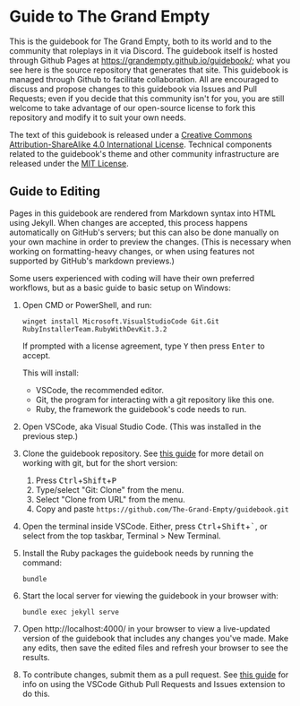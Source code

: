 # Guide to The Grand Empty

This is the guidebook for The Grand Empty, both to its world and to the community that roleplays in it via Discord.
The guidebook itself is hosted through Github Pages at https://grandempty.github.io/guidebook/; what you see here is the source repository that generates that site. This guidebook is managed through Github to facilitate collaboration. All are encouraged to discuss and propose changes to this guidebook via Issues and Pull Requests; even if you decide that this community isn't for you, you are still welcome to take advantage of our open-source license to fork this repository and modify it to suit your own needs.

The text of this guidebook is released under a [Creative Commons Attribution-ShareAlike 4.0 International License](https://creativecommons.org/licenses/by-sa/4.0/). Technical components related to the guidebook's theme and other community infrastructure are released under the [MIT License](https://opensource.org/license/MIT).

## Guide to Editing

Pages in this guidebook are rendered from Markdown syntax into HTML using Jekyll. When changes are accepted, this process happens automatically on GitHub's servers; but this can also be done manually on your own machine in order to preview the changes. (This is necessary when working on formatting-heavy changes, or when using features not supported by GitHub's markdown previews.)

Some users experienced with coding will have their own preferred workflows, but as a basic guide to basic setup on Windows:

1. Open CMD or PowerShell, and run:
   
   ```
   winget install Microsoft.VisualStudioCode Git.Git RubyInstallerTeam.RubyWithDevKit.3.2
   ```
   
   If prompted with a license agreement, type <kbd>Y</kbd> then press <kbd>Enter</kbd> to accept.

   This will install:
   - VSCode, the recommended editor.
   - Git, the program for interacting with a git repository like this one.
   - Ruby, the framework the guidebook's code needs to run.

2. Open VSCode, aka Visual Studio Code. (This was installed in the previous step.)

3. Clone the guidebook repository. See [this guide](https://code.visualstudio.com/docs/sourcecontrol/intro-to-git#_clone-a-repository-locally) for more detail on working with git, but for the short version:
   1. Press <kbd>Ctrl</kbd>+<kbd>Shift</kbd>+<kbd>P</kbd>
   2. Type/select "Git: Clone" from the menu.
   3. Select "Clone from URL" from the menu.
   4. Copy and paste `https://github.com/The-Grand-Empty/guidebook.git`

4. Open the terminal inside VSCode.
   Either, press <kbd>Ctrl</kbd>+<kbd>Shift</kbd>+<kbd>`</kbd>, or select from the top taskbar, Terminal > New Terminal.

5. Install the Ruby packages the guidebook needs by running the command:

   ```
   bundle
   ```

6. Start the local server for viewing the guidebook in your browser with:

   ```
   bundle exec jekyll serve
   ```
   
7. Open http://localhost:4000/ in your browser to view a live-updated version of the guidebook that includes any changes you've made. Make any edits, then save the edited files and refresh your browser to see the results.

8. To contribute changes, submit them as a pull request. See [this guide](https://code.visualstudio.com/docs/sourcecontrol/github) for info on using the VSCode Github Pull Requests and Issues extension to do this.

